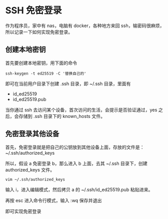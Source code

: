 # SSH 免密登录

作为程序员，家中有 nas，电脑有 docker，各种地方来回 ssh，输密码很麻烦，所以记录一下如何实现免密登录。

## 创建本地密钥

首先要创建本地密钥，用下面的命令

```shell
ssh-keygen -t ed25519 -C '替换自己的'
```

即可在当前用户目录下创建 .ssh 目录，即 ~/.ssh 目录，里面有

- id_ed25519
- id_ed25519.pub

当你通过 ssh 去访问某个设备，首次访问的生活，会提示是否验证通过，yes 之后，会存储到 .ssh 目录下的 known_hosts 文件。

## 免密登录其他设备

首先，免密登录就是把自己的公钥放到其他设备上面，存放的文件是：~/.ssh/authorized_keys

所以，假设 a 免密登录 b，那么进入 b 上面，去其 ~/.ssh 目录下，创建 authorized_keys 文件。

```shell
vim ~/.ssh/authorized_keys
```

输入 i，进入编辑模式，然后拷贝 a 的 ~/.ssh/id_ed25519.pub 粘贴进来。

再按 esc 进入命令行模式，输入 :wq 保存并退出

即可实现免密登录
